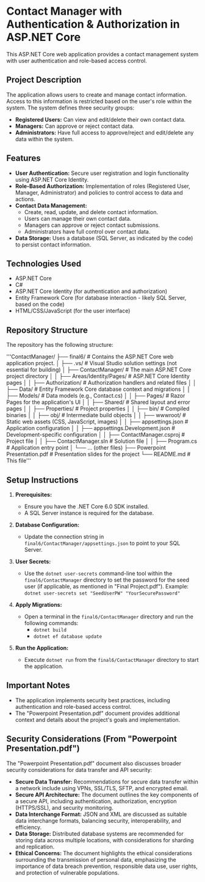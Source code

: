 # Contact Manager with Authentication & Authorization in ASP.NET Core

This ASP.NET Core web application provides a contact management system with user authentication and role-based access control.

## Project Description

The application allows users to create and manage contact information. Access to this information is restricted based on the user's role within the system. The system defines three security groups:

* **Registered Users:** Can view and edit/delete their own contact data.
* **Managers:** Can approve or reject contact data.
* **Administrators:** Have full access to approve/reject and edit/delete any data within the system.

## Features

* **User Authentication:** Secure user registration and login functionality using ASP.NET Core Identity.
* **Role-Based Authorization:** Implementation of roles (Registered User, Manager, Administrator) and policies to control access to data and actions.
* **Contact Data Management:**
    * Create, read, update, and delete contact information.
    * Users can manage their own contact data.
    * Managers can approve or reject contact submissions.
    * Administrators have full control over contact data.
* **Data Storage:** Uses a database (SQL Server, as indicated by the code) to persist contact information.

## Technologies Used

* ASP.NET Core
* C#
* ASP.NET Core Identity (for authentication and authorization)
* Entity Framework Core (for database interaction - likely SQL Server, based on the code)
* HTML/CSS/JavaScript (for the user interface)

## Repository Structure

The repository has the following structure:

'''ContactManager/
├── final6/                     # Contains the ASP.NET Core web application project.
│   ├── .vs/                    # Visual Studio solution settings (not essential for building)
│   ├── ContactManager/         # The main ASP.NET Core project directory
│   │   ├── Areas/Identity/Pages/  # ASP.NET Core Identity pages
│   │   ├── Authorization/       # Authorization handlers and related files
│   │   ├── Data/                # Entity Framework Core database context and migrations
│   │   ├── Models/              # Data models (e.g., Contact.cs)
│   │   ├── Pages/               # Razor Pages for the application's UI
│   │   ├── Shared/              # Shared layout and error pages
│   │   ├── Properties/          # Project properties
│   │   ├── bin/                 # Compiled binaries
│   │   ├── obj/                 # Intermediate build objects
│   │   ├── wwwroot/             # Static web assets (CSS, JavaScript, images)
│   │   ├── appsettings.json     # Application configuration
│   │   ├── appsettings.Development.json # Development-specific configuration
│   │   ├── ContactManager.csproj # Project file
│   │   ├── ContactManager.sln  # Solution file
│   │   ├── Program.cs           # Application entry point
│   └── ... (other files)
├── Powerpoint Presentation.pdf  # Presentation slides for the project
└── README.md                  # This file'''

## Setup Instructions

1.  **Prerequisites:**
    * Ensure you have the .NET Core 6.0 SDK installed.
    * A SQL Server instance is required for the database.

2.  **Database Configuration:**
    * Update the connection string in `final6/ContactManager/appsettings.json` to point to your SQL Server.

3.  **User Secrets:**
    * Use the `dotnet user-secrets` command-line tool within the `final6/ContactManager` directory to set the password for the seed user (if applicable, as mentioned in "Final Project.pdf").  Example: `dotnet user-secrets set "SeedUserPW" "YourSecurePassword"`

4.  **Apply Migrations:**
    * Open a terminal in the `final6/ContactManager` directory and run the following commands:
        * `dotnet build`
        * `dotnet ef database update`

5.  **Run the Application:**
    * Execute `dotnet run` from the `final6/ContactManager` directory to start the application.

##  Important Notes

* The application implements security best practices, including authentication and role-based access control.
* The "Powerpoint Presentation.pdf" document provides additional context and details about the project's goals and implementation.

##  Security Considerations (From "Powerpoint Presentation.pdf")

The "Powerpoint Presentation.pdf" document also discusses broader security considerations for data transfer and API security:

* **Secure Data Transfer:** Recommendations for secure data transfer within a network include using VPNs, SSL/TLS, SFTP, and encrypted email.
* **Secure API Architecture:** The document outlines the key components of a secure API, including authentication, authorization, encryption (HTTPS/SSL), and security monitoring.
* **Data Interchange Format:** JSON and XML are discussed as suitable data interchange formats, balancing security, interoperability, and efficiency.
* **Data Storage:** Distributed database systems are recommended for storing data across multiple locations, with considerations for sharding and replication.
* **Ethical Concerns:** The document highlights the ethical considerations surrounding the transmission of personal data, emphasizing the importance of data breach prevention, responsible data use, user rights, and protection of vulnerable populations.
